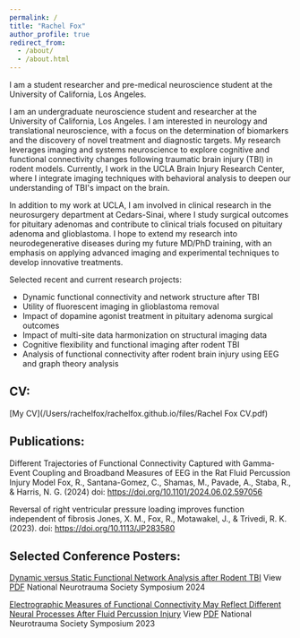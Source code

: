 ```yaml
---
permalink: /
title: "Rachel Fox"
author_profile: true
redirect_from: 
  - /about/
  - /about.html
---
```



I am a student researcher and pre-medical neuroscience student at the University of California, Los Angeles.

I am an undergraduate neuroscience student and researcher at the University of California, Los Angeles. I am interested in neurology and translational neuroscience, with a focus on the determination of biomarkers and the discovery of novel treatment and diagnostic targets. My research leverages imaging and systems neuroscience to explore cognitive and functional connectivity changes following traumatic brain injury (TBI) in rodent models. Currently, I work in the UCLA Brain Injury Research Center, where I integrate imaging techniques with behavioral analysis to deepen our understanding of TBI's impact on the brain.

In addition to my work at UCLA, I am involved in clinical research in the neurosurgery department at Cedars-Sinai, where I study surgical outcomes for pituitary adenomas and contribute to clinical trials focused on pituitary adenoma and glioblastoma. I hope to extend my research into neurodegenerative diseases during my future MD/PhD training, with an emphasis on applying advanced imaging and experimental techniques to develop innovative treatments.


Selected recent and current research projects:
- Dynamic functional connectivity and network structure after TBI
- Utility of fluorescent imaging in glioblastoma removal
- Impact of dopamine agonist treatment in pituitary adenoma surgical outcomes
- Impact of multi-site data harmonization on structural imaging data
- Cognitive flexibility and functional imaging after rodent TBI
- Analysis of functional connectivity after rodent brain injury using EEG and graph theory analysis

## CV: 
[My CV](/Users/rachelfox/rachelfox.github.io/files/Rachel Fox CV.pdf)

## Publications:

Different Trajectories of Functional Connectivity Captured with Gamma-Event Coupling and Broadband Measures of EEG in the Rat Fluid Percussion Injury Model
Fox, R., Santana-Gomez, C., Shamas, M., Pavade, A., Staba, R., & Harris, N. G. (2024)
doi: https://doi.org/10.1101/2024.06.02.597056

Reversal of right ventricular pressure loading improves function independent of fibrosis
Jones, X. M., Fox, R., Motawakel, J., & Trivedi, R. K. (2023).
doi: https://doi.org/10.1113/JP283580

## Selected Conference Posters:

[Dynamic versus Static Functional Network Analysis after Rodent TBI](https://doi.org/10.1089/neu.2024.41112.abstracts)
View [PDF](https://rachelfox.github.io/files/dFC_Poster_NNS_2024.pdf)
National Neurotrauma Society Symposium 2024

[Electrographic Measures of Functional Connectivity May Reflect Different Neural Processes After Fluid Percussion Injury](https://doi.org/10.1089/neu.2023.29130.abstracts)
View [PDF](https://rachelfox.github.io/files/GEC_Poster_NNS_2023.pdf)
National Neurotrauma Society Symposium 2023

